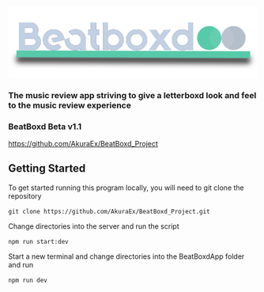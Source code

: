 ![BeatBoxd_Icon](http://github.com/AkuraEx/BeatBoxdApp/blob/main/public/beatboxdReal(real).png?raw=true)
### The music review app striving to give a letterboxd look and feel to the music review experience
### BeatBoxd Beta v1.1
https://github.com/AkuraEx/BeatBoxd_Project


## Getting Started
To get started running this program locally, you will need to git clone the repository
```
git clone https://github.com/AkuraEx/BeatBoxd_Project.git
```
Change directories into the server
and run the script
```
npm run start:dev
```
Start a new terminal and change
directories into the BeatBoxdApp folder
and run
```
npm run dev
```
